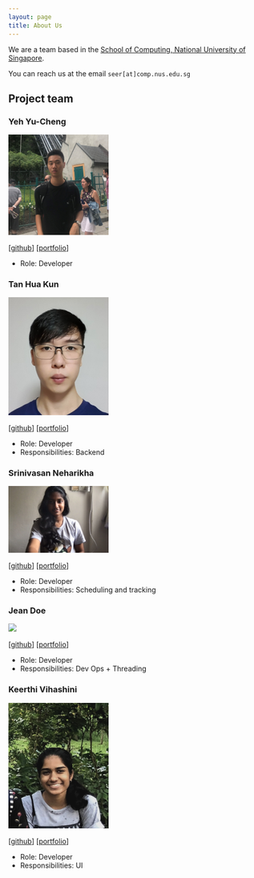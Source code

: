 ```yaml
---
layout: page
title: About Us
---
```


We are a team based in the [School of Computing, National University of Singapore](http://www.comp.nus.edu.sg).

You can reach us at the email `seer[at]comp.nus.edu.sg`

## Project team

### Yeh Yu-Cheng

<img src="images/eltonyeh.png" width="200px">

[[github](https://github.com/eltonyeh)]
[[portfolio](team/eltonyeh.md)]

* Role: Developer

### Tan Hua Kun

<img src="images/tanhuakun.png" width="200px">

[[github](http://github.com/tanhuakun)]
[[portfolio](team/tanhuakun.md)]

* Role: Developer
* Responsibilities: Backend

### Srinivasan Neharikha

<img src="images/neha-5678.png" width="200px">

[[github](http://github.com/Neha-5678)] [[portfolio](team/Neha-5678.md)]

* Role: Developer
* Responsibilities: Scheduling and tracking

### Jean Doe

<img src="images/johndoe.png" width="200px">

[[github](http://github.com/johndoe)]
[[portfolio](team/johndoe.md)]

* Role: Developer
* Responsibilities: Dev Ops + Threading

### Keerthi Vihashini

<img src="images/kvihashini.png" width="200px">

[[github](http://github.com/kvihashini)]
[[portfolio](team/kvihashini.md)]

* Role: Developer
* Responsibilities: UI
